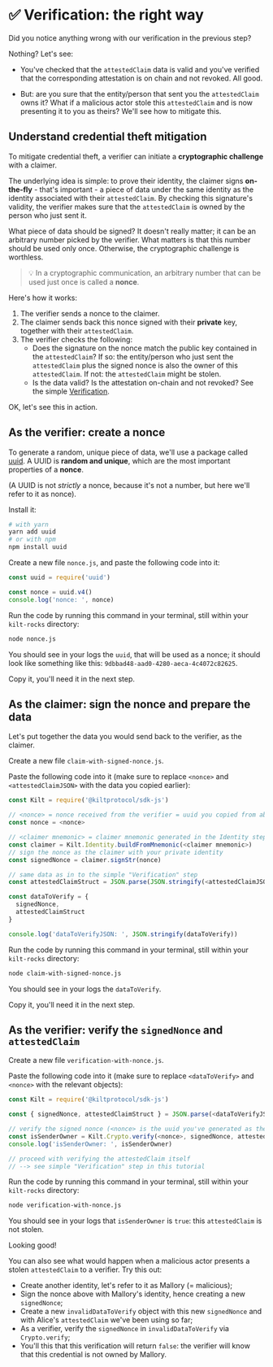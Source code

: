 # ✅ Verification: the right way

Did you notice anything wrong with our verification in the previous step?

Nothing? Let's see:

* You've checked that the `attestedClaim` data is valid and you've verified that the corresponding attestation is on chain and not revoked. All good.

* But: are you sure that the entity/person that sent you the `attestedClaim` owns it?
What if a malicious actor stole this `attestedClaim` and is now presenting it to you as theirs? We'll see how to mitigate this.

## Understand credential theft mitigation

To mitigate credential theft, a <span class="label-role verifier">verifier</span> can initiate a **cryptographic challenge** with a <span class="label-role claimer">claimer</span>.

The underlying idea is simple: to prove their identity, the <span class="label-role claimer">claimer</span> signs **on-the-fly** - that's important - a piece of data under the same identity as the identity associated with their `attestedClaim`. By checking this signature's validity, the <span class="label-role verifier">verifier</span> makes sure that the `attestedClaim` is owned by the person who just sent it.

What piece of data should be signed? It doesn't really matter; it can be an arbitrary number picked by the <span class="label-role verifier">verifier</span>. What matters is that this number should be used only once. Otherwise, the cryptographic challenge is worthless.

> 💡 In a cryptographic communication, an arbitrary number that can be used just once is called a **nonce**.

Here's how it works:

1. The <span class="label-role verifier">verifier</span> sends a nonce to the <span class="label-role claimer">claimer</span>.
2. The <span class="label-role claimer">claimer</span> sends back this nonce signed with their **private** key, together with their `attestedClaim`.
3. The <span class="label-role verifier">verifier</span> checks the following:
   * Does the signature on the nonce match the public key contained in the `attestedClaim`? If so: the entity/person who just sent the `attestedClaim` plus the signed nonce is also the owner of this `attestedClaim`. If not: the `attestedClaim` might be stolen.
   * Is the data valid? Is the attestation on-chain and not revoked? See the simple [Verification](verification).

OK, let's see this in action.

## As the <span class="label-role verifier">verifier</span>: create a nonce

To generate a random, unique piece of data, we'll use a package called [uuid].
A UUID is **random and unique**, which are the most important properties of a **nonce**.

(A UUID is not *strictly* a nonce, because it's not a number, but here we'll refer to it as nonce).

Install it:

```bash
# with yarn
yarn add uuid
# or with npm
npm install uuid
```

Create a new file `nonce.js`, and paste the following code into it:

```javascript
const uuid = require('uuid')

const nonce = uuid.v4()
console.log('nonce: ', nonce)
```

Run the code by running this command in your terminal, still within your `kilt-rocks` directory:

```bash
node nonce.js
```

You should see in your logs the `uuid`, that will be used as a nonce; it should look like something like this: `9dbbad48-aad0-4280-aeca-4c4072c82625`.

Copy it, you'll need it in the next step.

## As the <span class="label-role claimer">claimer</span>: sign the nonce and prepare the data

Let's put together the data you would send back to the <span class="label-role verifier">verifier</span>, as the <span class="label-role claimer">claimer</span>.

Create a new file `claim-with-signed-nonce.js`.

Paste the following code into it (make sure to replace `<nonce>` and `<attestedClaimJSON>` with the data you copied earlier):

```javascript
const Kilt = require('@kiltprotocol/sdk-js')

// <nonce> = nonce received from the verifier = uuid you copied from above
const nonce = <nonce>

// <claimer mnemonic> = claimer mnemonic generated in the Identity step
const claimer = Kilt.Identity.buildFromMnemonic(<claimer mnemonic>)
// sign the nonce as the claimer with your private identity
const signedNonce = claimer.signStr(nonce)

// same data as in to the simple "Verification" step
const attestedClaimStruct = JSON.parse(JSON.stringify(<attestedClaimJSON>));

const dataToVerify = {
  signedNonce,
  attestedClaimStruct
}

console.log('dataToVerifyJSON: ', JSON.stringify(dataToVerify))
```

Run the code by running this command in your terminal, still within your `kilt-rocks` directory:

```bash
node claim-with-signed-nonce.js
```

You should see in your logs the `dataToVerify`.

Copy it, you'll need it in the next step.

## As the <span class="label-role verifier">verifier</span>: verify the `signedNonce` and `attestedClaim`

Create a new file `verification-with-nonce.js`.

Paste the following code into it (make sure to replace `<dataToVerify>` and `<nonce>` with the relevant objects):

```javascript
const Kilt = require('@kiltprotocol/sdk-js')

const { signedNonce, attestedClaimStruct } = JSON.parse(<dataToVerifyJSON>)

// verify the signed nonce (<nonce> is the uuid you've generated as the verifier)
const isSenderOwner = Kilt.Crypto.verify(<nonce>, signedNonce, attestedClaimStruct.attestation.owner)
console.log('isSenderOwner: ', isSenderOwner)

// proceed with verifying the attestedClaim itself
// --> see simple "Verification" step in this tutorial
```

Run the code by running this command in your terminal, still within your `kilt-rocks` directory:

```bash
node verification-with-nonce.js
```

You should see in your logs that `isSenderOwner` is `true`: this `attestedClaim` is not stolen.

Looking good!

You can also see what would happen when a malicious actor presents a stolen `attestedClaim` to a <span class="label-role verifier">verifier</span>. Try this out:

* Create another identity, let's refer to it as Mallory (= malicious);
* Sign the nonce above with Mallory's identity, hence creating a new `signedNonce`;
* Create a new `invalidDataToVerify` object with this new `signedNonce` and with Alice's `attestedClaim` we've been using so far;
* As a <span class="label-role verifier">verifier</span>, verify the `signedNonce` in `invalidDataToVerify` via `Crypto.verify`;
* You'll this that this verification will return `false`: the <span class="label-role verifier">verifier</span> will know that this credential is not owned by Mallory.

[uuid]: https://www.npmjs.com/package/uuid
